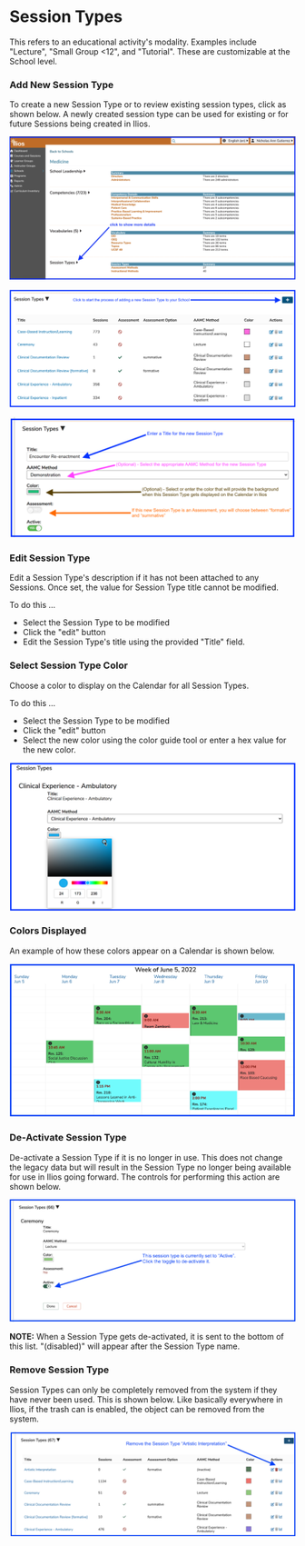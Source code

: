 # Session Types

This refers to an educational activity's modality. Examples include "Lecture", "Small Group <12", and "Tutorial". These are customizable at the School level.

### Add New Session Type

To create a new Session Type or to review existing session types, click as shown below. A newly created session type can be used for existing or for future Sessions being created in Ilios.

![show session type details](../images/schools/session_types/show_session_type_details.png)

![add new session type (step 1)](../images/schools/session_types/new_sess_type2.png)

![add new session type (step 2)](../images/schools/session_types/new_sess_type3.png)

### Edit Session Type

Edit a Session Type's description if it has not been attached to any Sessions. Once set, the value for Session Type title cannot be modified.

To do this ...

* Select the Session Type to be modified
* Click the "edit" button
* Edit the Session Type's title using the provided "Title" field.

### Select Session Type Color

Choose a color to display on the Calendar for all Session Types.

To do this ...

* Select the Session Type to be modified
* Click the "edit" button
* Select the new color using the color guide tool or enter a hex value for the new color.

![Selecting A New Color for Session Type](../images/schools/session_types/sess_type_color_selector.png)

### Colors Displayed

An example of how these colors appear on a Calendar is shown below.

![Colors displayed](../images/schools/session_types/colors.png)

### De-Activate Session Type

De-activate a Session Type if it is no longer in use. This does not change the legacy data but will result in the Session Type no longer being available for use in Ilios going forward. The controls for performing this action are shown below.

![Session type - de-activate](../images/schools/session_types/session_type_deactivate.png)

**NOTE:** When a Session Type gets de-activated, it is sent to the bottom of this list. "(disabled)" will appear after the Session Type name.

### Remove Session Type

Session Types can only be completely removed from the system if they have never been used. This is shown below. Like basically everywhere in Ilios, if the trash can is enabled, the object can be removed from the system.

![Session type - remove](../images/schools/session_types/session_type_remove.png)
